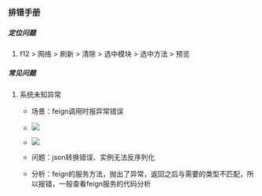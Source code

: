 ### 排错手册

##### 定位问题

1. f12 > 网络 > 刷新 > 清除 > 选中模块 > 选中方法 > 预览



##### 常见问题

1. 系统未知异常

   * 场景：feign调用时报异常错误
   * ![](C:\Users\yangyim\Pictures\snipaste\Snipaste_2020-09-23_18-08-59.jpg)
   * ![](C:\Users\yangyim\Pictures\snipaste\Snipaste_2020-09-23_18-09-41.jpg)

   * 问题：json转换错误、实例无法反序列化
   * 分析：feign的服务方法，抛出了异常，返回之后与需要的类型不匹配，所以报错，一般查看feign服务的代码分析